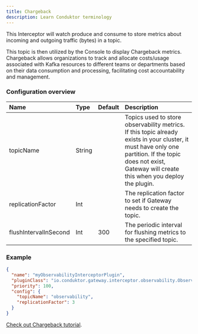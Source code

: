 ```yaml
---
title: Chargeback
description: Learn Conduktor terminology
---
```


This <GlossaryTerm>Interceptor</GlossaryTerm> will watch produce and consume to store metrics about incoming and outgoing traffic (bytes) in a topic.

This topic is then utilized by the Console to display Chargeback metrics. Chargeback allows organizations to track and allocate costs/usage associated with Kafka resources to different teams or departments based on their data consumption and processing, facilitating cost accountability and management.

### Configuration overview

| Name              | Type   | Default | Description                                                                      |
|:------------------|:-------|:--------|:---------------------------------------------------------------------------------|
| topicName         | String |         | Topics used to store observability metrics. If this topic already exists in your cluster, it must have only one partition. If the topic does not exist, Gateway will create this when you deploy the plugin. |
| replicationFactor | Int    |         | The replication factor to set if Gateway needs to create the topic.               |
| flushIntervalInSecond | Int    |    300     | The periodic interval for flushing metrics to the specified topic.               |

### Example

```json
{
  "name": "myObservabilityInterceptorPlugin",
  "pluginClass": "io.conduktor.gateway.interceptor.observability.ObservabilityPlugin",
  "priority": 100,
  "config": {
    "topicName": "observability",
    "replicationFactor": 3
  }
}
```

[Check out Chargeback tutorial](/guides/tutorials/configure-chargeback).
